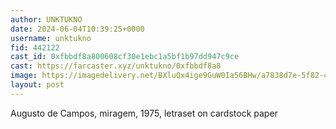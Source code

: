 ```yaml
---
author: UNKTUKNO
date: 2024-06-04T10:39:25+0000
username: unktukno
fid: 442122
cast_id: 0xfbbdf8a800608cf30e1ebc1a5bf1b97dd947c9ce
cast: https://farcaster.xyz/unktukno/0xfbbdf8a8
image: https://imagedelivery.net/BXluQx4ige9GuW0Ia56BHw/a7838d7e-5f82-43b2-f026-7b019f6a8b00/original
layout: post
---
```


Augusto de Campos, miragem, 1975, letraset on cardstock paper

<img src='https://imagedelivery.net/BXluQx4ige9GuW0Ia56BHw/a7838d7e-5f82-43b2-f026-7b019f6a8b00/original' alt='' referrerpolicy='no-referrer'/>
